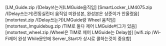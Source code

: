 [LM_Guide.zip /(Delay쓰는거)LMGuide움직임]
[SmartLocker_LM4075.zip /(Delay쓰는거)전동실린더 움직임 미완성본, 완성본은 상준이가 안올렸음]
[motortest.zip /(Delay쓰는거)LMGuide랑 Wheel 움직임]
[motortest_lmguidebug.zip /TIM로 둘다 제어 LMGuide버그가 있음]
[motortest_wheel.zip /Wheel은 TIM로 제어 LMGuide는 Delay씀]
[wifi.zip /Wi-Fi제어 완성 While문안에 Server_Start가 상시로 콜하는것이 중요함]
